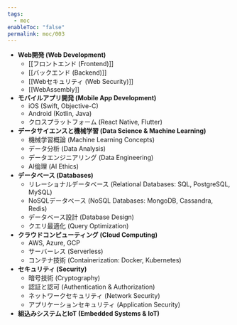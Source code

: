 ```yaml
---
tags:
  - moc
enableToc: "false"
permalink: moc/003
---
```

- **Web開発 (Web Development)**
    - [[フロントエンド (Frontend)]]
    - [[バックエンド (Backend)]]
    - [[Webセキュリティ (Web Security)]]
    - [[WebAssembly]]
- **モバイルアプリ開発 (Mobile App Development)**
    - iOS (Swift, Objective-C)
    - Android (Kotlin, Java)
    - クロスプラットフォーム (React Native, Flutter)
- **データサイエンスと機械学習 (Data Science & Machine Learning)**
    - 機械学習概論 (Machine Learning Concepts)
    - データ分析 (Data Analysis)
    - データエンジニアリング (Data Engineering)
    - AI倫理 (AI Ethics)
- **データベース (Databases)**
    - リレーショナルデータベース (Relational Databases: SQL, PostgreSQL, MySQL)
    - NoSQLデータベース (NoSQL Databases: MongoDB, Cassandra, Redis)
    - データベース設計 (Database Design)
    - クエリ最適化 (Query Optimization)
- **クラウドコンピューティング (Cloud Computing)**
    - AWS, Azure, GCP
    - サーバーレス (Serverless)
    - コンテナ技術 (Containerization: Docker, Kubernetes)
- **セキュリティ (Security)**
    - 暗号技術 (Cryptography)
    - 認証と認可 (Authentication & Authorization)
    - ネットワークセキュリティ (Network Security)
    - アプリケーションセキュリティ (Application Security)
- **組込みシステムとIoT (Embedded Systems & IoT)**
